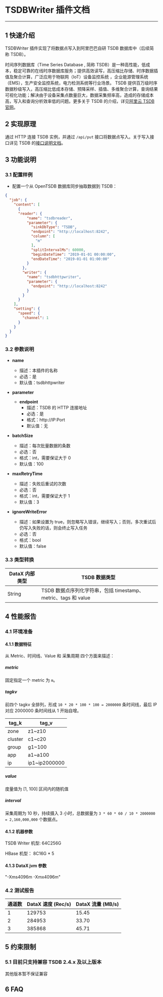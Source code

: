 
# TSDBWriter 插件文档

___


## 1 快速介绍

TSDBWriter 插件实现了将数据点写入到阿里巴巴自研 TSDB 数据库中（后续简称 TSDB）。


时间序列数据库（Time Series Database , 简称 TSDB）是一种高性能，低成本，稳定可靠的在线时序数据库服务；提供高效读写，高压缩比存储、时序数据插值及聚合计算，广泛应用于物联网（IoT）设备监控系统 ，企业能源管理系统（EMS），生产安全监控系统，电力检测系统等行业场景。 TSDB 提供百万级时序数据秒级写入，高压缩比低成本存储、预降采样、插值、多维聚合计算，查询结果可视化功能；解决由于设备采集点数量巨大，数据采集频率高，造成的存储成本高，写入和查询分析效率低的问题。更多关于 TSDB 的介绍，详见[阿里云 TSDB 官网](https://help.aliyun.com/product/54825.html)。



## 2 实现原理

通过 HTTP 连接 TSDB 实例，并通过 `/api/put` 接口将数据点写入。关于写入接口详见 TSDB 的[接口说明文档](https://help.aliyun.com/document_detail/59939.html)。



## 3 功能说明

### 3.1 配置样例

* 配置一个从 OpenTSDB 数据库同步抽取数据到 TSDB：

```json
{
  "job": {
    "content": [
      {
      "reader": {
          "name": "tsdbreader",
          "parameter": {
            "sinkDbType": "TSDB",
            "endpoint": "http://localhost:8242",
            "column": [
              "m"
            ],
            "splitIntervalMs": 60000,
            "beginDateTime": "2019-01-01 00:00:00",
            "endDateTime": "2019-01-01 01:00:00"
          }
        },
        "writer": {
          "name": "tsdbhttpwriter",
          "parameter": {
            "endpoint": "http://localhost:8242"
          }
        }
      }
    ],
    "setting": {
      "speed": {
        "channel": 1
      }
    }
  }
}
```



### 3.2 参数说明

* **name**
  * 描述：本插件的名称
  * 必选：是
  * 默认值：tsdbhttpwriter

* **parameter**
  * **endpoint**
    * 描述：TSDB 的 HTTP 连接地址
    * 必选：是
    * 格式：http://IP:Port
    * 默认值：无

* **batchSize**
   * 描述：每次批量数据的条数
   * 必选：否
   * 格式：int，需要保证大于 0
   * 默认值：100

* **maxRetryTime**
   * 描述：失败后重试的次数
   * 必选：否
   * 格式：int，需要保证大于 1
   * 默认值：3

* **ignoreWriteError**
   * 描述：如果设置为 true，则忽略写入错误，继续写入；否则，多次重试后仍写入失败的话，则会终止写入任务
   * 必选：否
   * 格式：bool
   * 默认值：false






### 3.3 类型转换


| DataX 内部类型 | TSDB 数据类型                                                |
| -------------- | ------------------------------------------------------------ |
| String         | TSDB 数据点序列化字符串，包括 timestamp、metric、tags 和 value |






## 4 性能报告

### 4.1 环境准备

#### 4.1.1 数据特征

从 Metric、时间线、Value 和 采集周期 四个方面来描述：

##### metric

固定指定一个 metric 为 `m`。

##### tagkv

前四个 tagkv 全排列，形成 `10 * 20 * 100 * 100 = 2000000` 条时间线，最后 IP 对应 2000000 条时间线从 1 开始自增。

| **tag_k** | **tag_v**     |
| --------- | ------------- |
| zone      | z1~z10        |
| cluster   | c1~c20        |
| group     | g1~100        |
| app       | a1~a100       |
| ip        | ip1~ip2000000 |

##### value

度量值为 [1, 100] 区间内的随机值

##### interval

采集周期为 10 秒，持续摄入 3 小时，总数据量为 `3 * 60 * 60 / 10 * 2000000 = 2,160,000,000` 个数据点。



#### 4.1.2 机器参数

TSDB Writer 机型:  64C256G

HBase 机型： 8C16G * 5

#### 4.1.3 DataX jvm 参数

"-Xms4096m -Xmx4096m"




### 4.2 测试报告


| 通道数 | DataX 速度 (Rec/s) | DataX 流量 (MB/s) |
| ------ | ------------------ | ----------------- |
| 1      | 129753             | 15.45             |
| 2      | 284953             | 33.70             |
| 3      | 385868             | 45.71             |





## 5 约束限制

### 5.1 目前只支持兼容 TSDB 2.4.x 及以上版本

其他版本暂不保证兼容





## 6 FAQ





